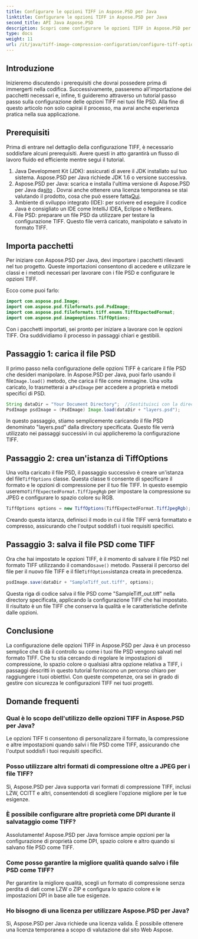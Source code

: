 ```yaml
---
title: Configurare le opzioni TIFF in Aspose.PSD per Java
linktitle: Configurare le opzioni TIFF in Aspose.PSD per Java
second_title: API Java Aspose.PSD
description: Scopri come configurare le opzioni TIFF in Aspose.PSD per Java con una guida passo passo. Padroneggia la manipolazione delle immagini salvando i file PSD come TIFF di alta qualità.
type: docs
weight: 11
url: /it/java/tiff-image-compression-configuration/configure-tiff-options/
---
```

## Introduzione

Inizieremo discutendo i prerequisiti che dovrai possedere prima di immergerti nella codifica. Successivamente, passeremo all'importazione dei pacchetti necessari e, infine, ti guideremo attraverso un tutorial passo passo sulla configurazione delle opzioni TIFF nei tuoi file PSD. Alla fine di questo articolo non solo capirai il processo, ma avrai anche esperienza pratica nella sua applicazione.

## Prerequisiti

Prima di entrare nel dettaglio della configurazione TIFF, è necessario soddisfare alcuni prerequisiti. Avere questi in atto garantirà un flusso di lavoro fluido ed efficiente mentre segui il tutorial.

1. Java Development Kit (JDK): assicurati di avere il JDK installato sul tuo sistema. Aspose.PSD per Java richiede JDK 1.6 o versione successiva.
2.  Aspose.PSD per Java: scarica e installa l'ultima versione di Aspose.PSD per Java da[sito](https://releases.aspose.com/psd/java/) . Dovrai anche ottenere una licenza temporanea se stai valutando il prodotto, cosa che può essere fatta[Qui](https://purchase.aspose.com/temporary-license/).
3. Ambiente di sviluppo integrato (IDE): per scrivere ed eseguire il codice Java è consigliato un IDE come IntelliJ IDEA, Eclipse o NetBeans.
4. File PSD: preparare un file PSD da utilizzare per testare la configurazione TIFF. Questo file verrà caricato, manipolato e salvato in formato TIFF.

## Importa pacchetti

Per iniziare con Aspose.PSD per Java, devi importare i pacchetti rilevanti nel tuo progetto. Queste importazioni consentono di accedere e utilizzare le classi e i metodi necessari per lavorare con i file PSD e configurare le opzioni TIFF.

Ecco come puoi farlo:

```java
import com.aspose.psd.Image;
import com.aspose.psd.fileformats.psd.PsdImage;
import com.aspose.psd.fileformats.tiff.enums.TiffExpectedFormat;
import com.aspose.psd.imageoptions.TiffOptions;
```

Con i pacchetti importati, sei pronto per iniziare a lavorare con le opzioni TIFF. Ora suddividiamo il processo in passaggi chiari e gestibili.

## Passaggio 1: carica il file PSD

 Il primo passo nella configurazione delle opzioni TIFF è caricare il file PSD che desideri manipolare. In Aspose.PSD per Java, puoi farlo usando il file`Image.load()` metodo, che carica il file come immagine. Una volta caricato, lo trasmetterai a a`PsdImage` per accedere a proprietà e metodi specifici di PSD.

```java
String dataDir = "Your Document Directory";  //Sostituisci con la directory del tuo file
PsdImage psdImage = (PsdImage) Image.load(dataDir + "layers.psd");
```

In questo passaggio, stiamo semplicemente caricando il file PSD denominato "layers.psd" dalla directory specificata. Questo file verrà utilizzato nei passaggi successivi in cui applicheremo la configurazione TIFF.

## Passaggio 2: crea un'istanza di TiffOptions

 Una volta caricato il file PSD, il passaggio successivo è creare un'istanza del file`TiffOptions` classe. Questa classe ti consente di specificare il formato e le opzioni di compressione per il tuo file TIFF. In questo esempio useremo`TiffExpectedFormat.TiffJpegRgb` per impostare la compressione su JPEG e configurare lo spazio colore su RGB.

```java
TiffOptions options = new TiffOptions(TiffExpectedFormat.TiffJpegRgb);
```

Creando questa istanza, definisci il modo in cui il file TIFF verrà formattato e compresso, assicurando che l'output soddisfi i tuoi requisiti specifici.

## Passaggio 3: salva il file PSD come TIFF

 Ora che hai impostato le opzioni TIFF, è il momento di salvare il file PSD nel formato TIFF utilizzando il comando`save()` metodo. Passerai il percorso del file per il nuovo file TIFF e il file`TiffOptions`istanza creata in precedenza.

```java
psdImage.save(dataDir + "SampleTiff_out.tiff", options);
```

Questa riga di codice salva il file PSD come "SampleTiff_out.tiff" nella directory specificata, applicando la configurazione TIFF che hai impostato. Il risultato è un file TIFF che conserva la qualità e le caratteristiche definite dalle opzioni.

## Conclusione

La configurazione delle opzioni TIFF in Aspose.PSD per Java è un processo semplice che ti dà il controllo su come i tuoi file PSD vengono salvati nel formato TIFF. Che tu stia cercando di regolare le impostazioni di compressione, lo spazio colore o qualsiasi altra opzione relativa a TIFF, i passaggi descritti in questo tutorial forniscono un percorso chiaro per raggiungere i tuoi obiettivi. Con queste competenze, ora sei in grado di gestire con sicurezza le configurazioni TIFF nei tuoi progetti.

## Domande frequenti

### Qual è lo scopo dell'utilizzo delle opzioni TIFF in Aspose.PSD per Java?
Le opzioni TIFF ti consentono di personalizzare il formato, la compressione e altre impostazioni quando salvi i file PSD come TIFF, assicurando che l'output soddisfi i tuoi requisiti specifici.

### Posso utilizzare altri formati di compressione oltre a JPEG per i file TIFF?
Sì, Aspose.PSD per Java supporta vari formati di compressione TIFF, inclusi LZW, CCITT e altri, consentendoti di scegliere l'opzione migliore per le tue esigenze.

### È possibile configurare altre proprietà come DPI durante il salvataggio come TIFF?
Assolutamente! Aspose.PSD per Java fornisce ampie opzioni per la configurazione di proprietà come DPI, spazio colore e altro quando si salvano file PSD come TIFF.

### Come posso garantire la migliore qualità quando salvo i file PSD come TIFF?
Per garantire la migliore qualità, scegli un formato di compressione senza perdita di dati come LZW o ZIP e configura lo spazio colore e le impostazioni DPI in base alle tue esigenze.

### Ho bisogno di una licenza per utilizzare Aspose.PSD per Java?
Sì, Aspose.PSD per Java richiede una licenza valida. È possibile ottenere una licenza temporanea a scopo di valutazione dal sito Web Aspose.